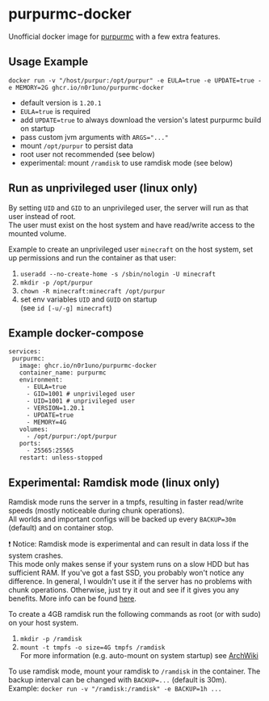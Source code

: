 # purpurmc-docker
Unofficial docker image for [purpurmc](https://purpurmc.org/) with a few extra features.

## Usage Example
```
docker run -v "/host/purpur:/opt/purpur" -e EULA=true -e UPDATE=true -e MEMORY=2G ghcr.io/n0r1uno/purpurmc-docker
```
- default version is `1.20.1`
- `EULA=true` is required
- add `UPDATE=true` to always download the version's latest purpurmc build on startup
- pass custom jvm arguments with `ARGS="..."`
- mount `/opt/purpur` to persist data
- root user not recommended (see below)
- experimental: mount `/ramdisk` to use ramdisk mode (see below)

## Run as unprivileged user (linux only)
By setting `UID` and `GID` to an unprivileged user, the server will run as that user instead of root. \
The user must exist on the host system and have read/write access to the mounted volume.

Example to create an unprivileged user `minecraft` on the host system, set up permissions and run the container as that user:
1. `useradd --no-create-home -s /sbin/nologin -U minecraft`
2. `mkdir -p /opt/purpur`
3. `chown -R minecraft:minecraft /opt/purpur`
4. set env variables `UID` and `GUID` on startup\
   (see `id [-u/-g] minecraft`)

## Example docker-compose
 ```
services:
  purpurmc:
    image: ghcr.io/n0r1uno/purpurmc-docker
    container_name: purpurmc
    environment:
      - EULA=true
      - GID=1001 # unprivileged user
      - UID=1001 # unprivileged user
      - VERSION=1.20.1
      - UPDATE=true
      - MEMORY=4G
    volumes:
      - /opt/purpur:/opt/purpur
    ports:
      - 25565:25565
    restart: unless-stopped
```

## Experimental: Ramdisk mode (linux only)
Ramdisk mode runs the server in a tmpfs, resulting in faster read/write speeds (mostly noticeable during chunk operations). \
All worlds and important configs will be backed up every `BACKUP=30m` (default) and on container stop.

❗️ Notice: Ramdisk mode is experimental and can result in data loss if the system crashes. \
This mode only makes sense if your system runs on a slow HDD but has sufficient RAM. If you've got a fast SSD, you probably won't notice any difference. 
In general, I wouldn't use it if the server has no problems with chunk operations. Otherwise, just try it out and see if it gives you any benefits.
More info can be found [here](https://minecraft.fandom.com/wiki/Tutorials/Ramdisk_enabled_server).

To create a 4GB ramdisk run the following commands as root (or with sudo) on your host system.
1. `mkdir -p /ramdisk`
2. `mount -t tmpfs -o size=4G tmpfs /ramdisk` \
For more information (e.g. auto-mount on system startup) see [ArchWiki](https://wiki.archlinux.org/title/Tmpfs#tmp.mount)

To use ramdisk mode, mount your ramdisk to `/ramdisk` in the container. The backup interval can be changed with `BACKUP=...` (default is 30m). \
Example: `docker run -v "/ramdisk:/ramdisk" -e BACKUP=1h ...`